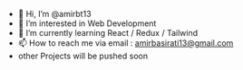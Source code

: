 - 👋 Hi, I’m @amirbt13
- 👀 I’m interested in Web Development
- 🌱 I’m currently learning React / Redux / Tailwind
- 📫 How to reach me via email : amirbasirati13@gmail.com
- other Projects will be pushed soon 

<!---
amirbt13/amirbt13 is a ✨ special ✨ repository because its `README.md` (this file) appears on your GitHub profile.
You can click the Preview link to take a look at your changes.
--->
